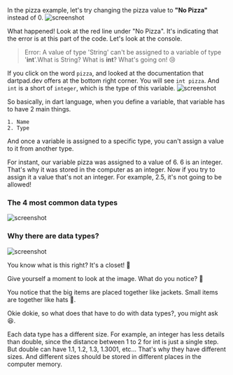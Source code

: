 


In the pizza example, let's try changing the pizza value to **"No Pizza"** instead of 0. 
![screenshot](https://lh6.googleusercontent.com/_qOw03RaY5jKrYc-r1LpRjXH-K3bS0acIk2EQdF6rXfWK3zVQI98YF62i6BqZ5sYIElGouryCZpiNN1Uz-rlc9gjFv8p-OA0UXanf1MsPIvFo_mlI8htoXd87X_dDeN9HP3gb7vT)




What happened! Look at the red line under "No Pizza". It's indicating that the error is at this part of the code. Let's look at the console. 

> Error: A value of type 'String' can't be assigned to a variable of type '**int**'.What is String? What is **int**? What's going on! 😢

If you click on the word `pizza`, and looked at the documentation that dartpad.dev offers at the bottom right corner. You will see `int pizza`. And `int` is a short of `integer`, which is the type of this variable. 
![screenshot](https://lh4.googleusercontent.com/Hqmx5IHXYguQiJFEUiYjpLpH9r5O4lHadrMLcIiof4Fi7OgkkykvoOxhfRd9CiQZUvGAUUEzA8LAb82Z9OdIwJsNj2x7TcYQVzjF3Iv4bM4WMS9Km2Csug3BNP-FGF-tQ1l1fCzT)




So basically, in dart language, when you define a variable, that variable has to have 2 main things. 

 	1. Name 
 	2. Type



And once a variable is assigned to a specific type, you can't assign a value to it from another type.

For instant, our variable pizza was assigned to a value of 6. 6 is an integer. That's why it was stored in the computer as an integer. Now if you try to assign it a value that's not an integer. For example, 2.5, it's not going to be allowed!





### The 4 most common data types
![screenshot](https://user-images.githubusercontent.com/24327781/140642208-95bb2719-7aa6-4f8f-9dfc-c771882a1232.png)



### Why there are data types?

![screenshot](https://lh3.googleusercontent.com/YJGzlD-LMAPVQ9EhNGfekNs95O4SX4zieS3yJq0MfV_3qBbZtg8-fvojEJJCATU5RzhPP1VNIVnUPkiD9Ew09PmMWKeRzTTpgOaI72fxSJJPlASTlwnBYqOo0xYZ9wo_GBsfu2VG)

You know what is this right? It's a closet! 👕

Give yourself a moment to look at the image. What do you notice? 🤔

You notice that the big items are placed together like jackets. Small items are together like hats 👒. 

Okie dokie, so what does that have to do with data types?, you might ask 😆.

Each data type has a different size. For example, an integer has less details than double, since the distance between 1 to 2 for int is just a single step. But double can have 1.1, 1.2, 1.3, 1.3001, etc… That's why they have different sizes. And different sizes should be stored in different places in the computer memory. 







































